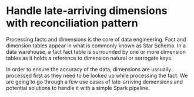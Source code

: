 # Handle late-arriving dimensions with reconciliation pattern

Processing facts and dimensions is the core of data engineering. Fact and dimension tables appear in what is commonly known as Star Schema. In a data warehouse, a fact fact table is surrounded by one or more dimension tables as it holds a reference to dimension natural or surrogate keys.

In order to ensure the accuracy of the data, dimensions are ussually processed first as they need to be looked up while processing the fact. We are going to go through a few use cases of late-arriving demensions and potential solutions to handle it with a simple Spark pipeline.